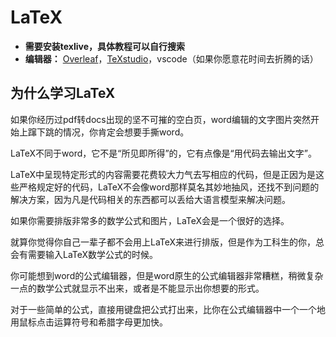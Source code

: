 # LaTeX

- **需要安装texlive，具体教程可以自行搜索**
- **编辑器：** [Overleaf](https://cn.overleaf.com/)，[TeXstudio](https://www.texstudio.org/)，vscode（如果你愿意花时间去折腾的话）

## 为什么学习LaTeX
如果你经历过pdf转docs出现的坚不可摧的空白页，word编辑的文字图片突然开始上蹿下跳的情况，你肯定会想要手撕word。

LaTeX不同于word，它不是“所见即所得”的，它有点像是“用代码去输出文字”。

LaTeX中呈现特定形式的内容需要花费较大力气去写相应的代码，但是正因为是这些严格规定好的代码，LaTeX不会像word那样莫名其妙地抽风，还找不到问题的解决方案，因为凡是代码相关的东西都可以丢给大语言模型来解决问题。

如果你需要排版非常多的数学公式和图片，LaTeX会是一个很好的选择。

就算你觉得你自己一辈子都不会用上LaTeX来进行排版，但是作为工科生的你，总会有需要输入LaTeX数学公式的时候。

你可能想到word的公式编辑器，但是word原生的公式编辑器非常糟糕，稍微复杂一点的数学公式就显示不出来，或者是不能显示出你想要的形式。

对于一些简单的公式，直接用键盘把公式打出来，比你在公式编辑器中一个一个地用鼠标点击运算符号和希腊字母更加快。
